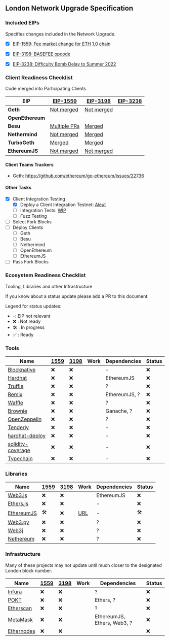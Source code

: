 ## London Network Upgrade Specification

### Included EIPs
Specifies changes included in the Network Upgrade.

  - [x] [EIP-1559: Fee market change for ETH 1.0 chain](https://eips.ethereum.org/EIPS/eip-1559)
  - [x] [EIP-3198: BASEFEE opcode](https://eips.ethereum.org/EIPS/eip-3198)
  - [x] [EIP-3238: Difficulty Bomb Delay to Summer 2022](https://eips.ethereum.org/EIPS/eip-3238)


### Client Readiness Checklist
Code merged into Participating Clients

| EIP | [EIP-1559](https://eips.ethereum.org/EIPS/eip-1559) | [EIP-3198](https://eips.ethereum.org/EIPS/eip-3198) | [EIP-3238](https://eips.ethereum.org/EIPS/eip-3238) |
|------------------|------|-------|--------|
| **Geth**         | [Not merged](https://github.com/ethereum/go-ethereum/pull/22617) | [Not merged](https://github.com/ethereum/go-ethereum/pull/22617) | 
| **OpenEthereum** | 
| **Besu**         | [Multiple PRs](https://github.com/hyperledger/besu/pulls?q=is%3Apr+1559) | [Merged](https://github.com/hyperledger/besu/pull/2123)
| **Nethermind**   | [Not merged](https://github.com/NethermindEth/nethermind/pull/3023) | [Merged](https://github.com/NethermindEth/nethermind/pull/2985)
| **TurboGeth**    | [Merged](https://github.com/ledgerwatch/turbo-geth/pull/1704) | [Merged](https://github.com/ledgerwatch/turbo-geth/pull/1704) 
| **EthereumJS**   | [Not merged](https://github.com/ethereumjs/ethereumjs-monorepo/pull/1148) | [Not merged](https://github.com/ethereumjs/ethereumjs-monorepo/pull/1148)

#### Client Teams Trackers

* Geth: https://github.com/ethereum/go-ethereum/issues/22736 

#### Other Tasks
 
- [x] Client Integration Testing
  - [x] Deploy a Client Integration Testnet: [Aleut](https://github.com/ethereum/eth1.0-specs/blob/master/network-upgrades/client-integration-testnets/aleut.md)
  - [ ] Integration Tests: [WIP](https://hackmd.io/@SduYUIHbT6a6DHUpikAcFQ/BJP9arcB_/%2FuID06YEhSj2uFzEviDIaJQ)
  - [ ] Fuzz Testing
 - [ ] Select Fork Blocks
 - [ ] Deploy Clients
   - [ ]  Geth
   - [ ]  Besu
   - [ ]  Nethermind
   - [ ]  OpenEthereum
   - [ ]  EthereumJS
 - [ ] Pass Fork Blocks

### Ecosystem Readiness Checklist
Tooling, Libraries and other Infrastructure

If you know about a status update please add a PR to this document.

Legend for status updates:

- `-`: EIP not relevant
- ❌ : Not ready
- 🛠️ : In progress
- ✅ : Ready

### Tools

| Name | [1559][eip-1559-link] | [3198][eip-3198-link] | Work | Dependencies | Status
|---|---|---|---|---|---|
| [Blocknative][blocknative-link]        | ❌ | ❌ |          | -      | ❌ 
| [Hardhat][hardhat-link]        | ❌ | ❌ |          | EthereumJS      | ❌ 
| [Truffle][truffle-link]        | ❌ | ❌ |          | ?               | ❌ 
| [Remix][remix-link]            | ❌ | ❌ |          | EthereumJS, ?   | ❌
| [Waffle][waffle-link]          | ❌ | ❌ |          | ?               | ❌
| [Brownie][brownie-link]          | ❌ | ❌ |          | Ganache, ?      | ❌
| [OpenZeppelin][oz-link]        | ❌ | ❌ |          | ?               | ❌
| [Tenderly][tenderly-link]        | ❌ | ❌ |          | -      | ❌ 
| [hardhat-deploy][hardhat-deploy-link]        | ❌ | ❌ |          | -      | ❌ 
| [solidity-coverage][solidity-coverage-link]        | ❌ | ❌ |          | -      | ❌ 
| [Typechain][typechain-link]        | ❌ | ❌ |          | -      | ❌ 

[typechain-link]: https://github.com/ethereum-ts/TypeChain
[solidity-coverage-link]: https://github.com/sc-forks/solidity-coverage
[hardhat-deploy-link]: https://github.com/wighawag/hardhat-deploy
[blocknative-link]: https://github.com/blocknative
[hardhat-link]: https://github.com/nomiclabs/hardhat
[truffle-link]: https://github.com/trufflesuite/truffle
[remix-link]: https://github.com/ethereum/remix-project
[waffle-link]: https://github.com/EthWorks/Waffle
[brownie-link]: https://github.com/eth-brownie/brownie
[oz-link]: https://github.com/OpenZeppelin
[tenderly-link]: https://github.com/Tenderly

### Libraries

| Name | [1559][eip-1559-link] | [3198][eip-3198-link] | Work | Dependencies | Status
|---|---|---|---|---|---|
| [Web3.js][web3js-link]        | ❌ | ❌ |          | EthereumJS    | ❌ 
| [Ethers.js][ethers-link]      | ❌ | ❌ |          | -             | ❌ 
| [EthereumJS][ethereumjs-link] | 🛠️ | ❌ | [URL][ethereumjs-work]   | -    | 🛠️ 
| [Web3.py][web3py-link]        | ❌ | ❌ |          | ?             | ❌
| [Web3j][web3j-link]           | ❌ | ❌ |          | ?             | ❌
| [Nethereum][nethereum-link]   | ❌ | ❌ |          | ?             | ❌

[web3js-link]: https://github.com/ChainSafe/web3.js
[ethers-link]: https://github.com/ethers-io/ethers.js
[ethereumjs-link]: https://github.com/ethereumjs/ethereumjs-monorepo
[ethereumjs-work]: https://github.com/ethereumjs/ethereumjs-monorepo/issues/1211
[web3py-link]: https://github.com/ethereum/web3.py
[web3j-link]: https://github.com/web3j/web3j
[nethereum-link]: https://github.com/Nethereum/Nethereum

### Infrastructure

Many of these projects may not update until much closer to the designated London block number.

| Name | [1559][eip-1559-link] | [3198][eip-3198-link] | Work | Dependencies | Status
|---|---|---|---|---|---|
| [Infura][infura-link]        | ❌        | ❌       |      | ?             | ❌
| [POKT][pocket-link]        | ❌        | ❌       |      | Ethers, ?     | ❌ 
| [Etherscan][etherscan-link] | ❌        | ❌       |      | ?           | ❌
| [MetaMask][metamask-link]   | ❌        | ❌       |      | EthereumJS, Ethers, Web3, ? | ❌
| [Ethernodes][ethernodes-link]   | ❌        | ❌       |      |  | ❌

[ethernodes-link]: https://www.ethernodes.org/
[infura-link]: https://github.com/INFURA
[pocket-link]: https://pokt.network/
[etherscan-link]: https://github.com/etherscan
[metamask-link]: https://github.com/MetaMask

[eip-1559-link]: https://eips.ethereum.org/EIPS/eip-1559
[eip-3198-link]: https://eips.ethereum.org/EIPS/eip-3198
